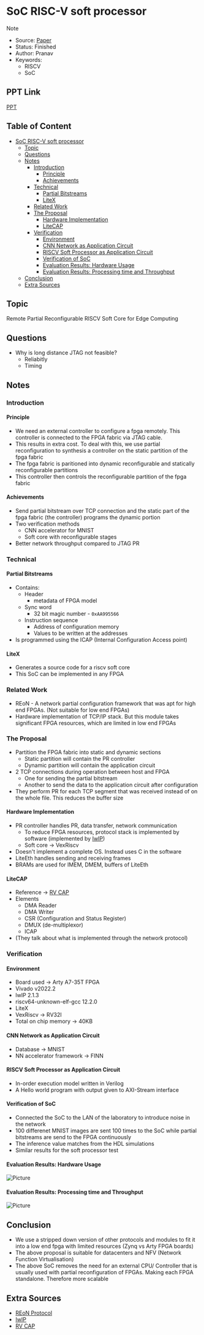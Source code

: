 # SoC RISC-V soft processor

> [!NOTE]
>
> - Source: [Paper](../Sources/A_remote_partial-reconfigurable_SoC_with_a_RISC-V_soft_processor_targeting_low-end_FPGAs.pdf)
> - Status: Finished
> - Author: Pranav
> - Keywords:
>   - RISCV
>   - SoC

## PPT Link

[PPT](https://docs.google.com/presentation/d/1m5qEt_u6Q5Pe-Pr2fwjjDh-DEOBgB6afyFjqu6rYCPM/edit?usp=sharing)

## Table of Content

- [SoC RISC-V soft processor](#soc-risc-v-soft-processor)
  - [Topic](#topic)
  - [Questions](#questions)
  - [Notes](#notes)
    - [Introduction](#introduction)
      - [Principle](#principle)
      - [Achievements](#achievements)
    - [Technical](#technical)
      - [Partial Bitstreams](#partial-bitstreams)
      - [LiteX](#litex)
    - [Related Work](#related-work)
    - [The Proposal](#the-proposal)
      - [Hardware Implementation](#hardware-implementation)
      - [LiteCAP](#litecap)
    - [Verification](#verification)
      - [Environment](#environment)
      - [CNN Network as Application Circuit](#cnn-network-as-application-circuit)
      - [RISCV Soft Processor as Application Circuit](#riscv-soft-processor-as-application-circuit)
      - [Verification of SoC](#verification-of-soc)
      - [Evaluation Results: Hardware Usage](#evaluation-results-hardware-usage)
      - [Evaluation Results: Processing time and Throughput](#evaluation-results-processing-time-and-throughput)
  - [Conclusion](#conclusion)
  - [Extra Sources](#extra-sources)

## Topic

Remote Partial Reconfigurable RISCV Soft Core for Edge Computing

## Questions

- Why is long distance JTAG not feasible?
  - Reliabitly
  - Timing

## Notes

### Introduction

#### Principle

- We need an external controller to configure a fpga remotely. This controller is connected to the FPGA fabric via JTAG cable.
- This results in extra cost. To deal with this, we use partial reconfiguration to synthesis a controller on the static partition of the fpga fabric
- The fpga fabric is paritioned into dynamic reconfigurable and statically reconfigurable partitions
- This controller then controls the reconfigurable partition of the fpga fabric

#### Achievements

- Send partial bitstream over TCP connection and the static part of the fpga fabric (the controller) programs the dynamic portion
- Two verification methods
  - CNN accelerator for MNIST
  - Soft core with reconfigurable stages
- Better network throughput compared to JTAG PR

### Technical

#### Partial Bitstreams

- Contains:
  - Header
    - metadata of FPGA model
  - Sync word
    - 32 bit magic number - `0xAA995566`
  - Instruction sequence
    - Address of configuration memory
    - Values to be written at the addresses
- Is programmed using the ICAP (Internal Configuration Access point)

#### LiteX

- Generates a source code for a riscv soft core
- This SoC can be implemented in any FPGA

### Related Work

- REoN - A network partial configuration framework that was apt for high end FPGAs. (Not suitable for low end FPGAs)
- Hardware implementation of TCP/IP stack. But this module takes significant FPGA resources, which are limited in low end FPGAs

### The Proposal

- Partition the FPGA fabric into static and dynamic sections
  - Static partition will contain the PR controller
  - Dynamic partition will contain the application circuit
- 2 TCP connections during operation between host and FPGA
  - One for sending the partial bitstream
  - Another to send the data to the application circuit after configuration
- They perform PR for each TCP segment that was received instead of on the whole file. This reduces the buffer size

#### Hardware Implementation

- PR controller handles PR, data transfer, network communication
  - To reduce FPGA resources, protocol stack is implemented by software (implemented by [IwIP](https://ieeexplore.ieee.org/abstract/document/10387925))
  - Soft core -> VexRiscv
- Doesn't implement a complete OS. Instead uses C in the software
- LiteEth handles sending and receiving frames
- BRAMs are used for IMEM, DMEM, buffers of LiteEth

#### LiteCAP

- Reference -> [RV CAP](https://ieeexplore.ieee.org/abstract/document/9460688)
- Elements
  - DMA Reader
  - DMA Writer
  - CSR (Configuration and Status Register)
  - DMUX (de-multiplexor)
  - ICAP
- (They talk about what is implemented through the network protocol)

### Verification

#### Environment

- Board used -> Arty A7-35T FPGA
- Vivado v2022.2
- lwIP 2.1.3
- riscv64-unknown-elf-gcc 12.2.0
- LiteX
- VexRiscv -> RV32I
- Total on chip memory -> 40KB

#### CNN Network as Application Circuit

- Database -> MNIST
- NN accelerator framework -> FINN

#### RISCV Soft Processor as Application Circuit

- In-order execution model written in Verilog
- A Hello world program with output given to AXI-Stream interface

#### Verification of SoC

- Connected the SoC to the LAN of the laboratory to introduce noise in the network
- 100 differenet MNIST images are sent 100 times to the SoC while partial bitstreams are send to the FPGA continuously
- The inference value matches from the HDL simulations
- Similar results for the soft processor test

#### Evaluation Results: Hardware Usage

![Picture](./assets/Evaluation.png)

#### Evaluation Results: Processing time and Throughput

![Picture](./assets/Evaluation.png)

## Conclusion

- We use a stripped down version of other protocols and modules to fit it into a low end fpga with limited resources (Zynq vs Arty FPGA boards)
- The above proposal is suitable for datacenters and NFV (Network Function Virtualisation)
- The above SoC removes the need for an external CPU/ Controller that is usually used with partial reconfiguration of FPGAs. Making each FPGA standalone. Therefore more scalable

## Extra Sources

- [REoN Protocol](../Sources/REoN_A_protocol_for_reliable_software-defined_FPGA_partial_reconfiguration_over_network.pdf)
- [IwIP](https://ieeexplore.ieee.org/abstract/document/10387925)
- [RV CAP](https://ieeexplore.ieee.org/abstract/document/9460688)
